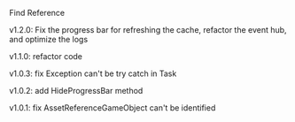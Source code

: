 ﻿Find Reference

v1.2.0:
    Fix the progress bar for refreshing the cache, refactor the event hub, and optimize the logs
    
v1.1.0:
    refactor code

v1.0.3:
    fix Exception can't be try catch in Task

v1.0.2:
    add HideProgressBar method

v1.0.1:
    fix AssetReferenceGameObject can't be identified
